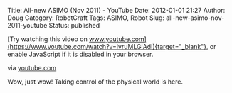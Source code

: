 Title: All-new ASIMO (Nov 2011) - YouTube
Date: 2012-01-01 21:27
Author: Doug
Category: RobotCraft
Tags: ASIMO, Robot
Slug: all-new-asimo-nov-2011-youtube
Status: published


[Try watching this video on www.youtube.com](https://www.youtube.com/watch?v=lvruMLGiAdI){target="_blank"}, or enable JavaScript if it is disabled in your browser.

via [youtube.com](http://www.youtube.com/watch?v=lvruMLGiAdI)

Wow, just wow! Taking control of the physical world is here.

